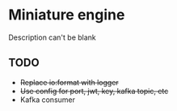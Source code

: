 # Miniature engine

Description can't be blank

## TODO

- ~~Replace io:format with logger~~
- ~~Use config for port, jwt, key, kafka topic, etc~~
- Kafka consumer
